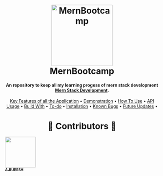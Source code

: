 # 

<h1 align="center">
  <br>
  <img src="https://i.morioh.com/6041892b0c.png" alt=" MernBootcamp" width="200"></a>
  <br>
  MernBootcamp
  <br>
</h1>
<h4 align="center">An repository to keep all my learning progess of mern stack development <a href="#" target="_blank">Mern Stack Development</a>.</h4>
 <p align="center">
  <a href="#key-features">Key Features of all the Application</a> •
  <a href="#demonstration">Demonstration</a> •
  <a href="#how-to-use">How To Use</a> •
  <a href="#api-usage">API Usage</a> •
  <a href="#build-with">Build With</a> •
  <a href="#to-do">To-do</a> •
  <a href="#installation">Installation</a> • 
  <a href="#known-bugs">Known Bugs</a> • 
  <a href="#future-updates">Future Updates</a> • 
</p>



<h1 align="center"> ️💚️ Contributors 💚 </h1>

<!-- ALL-CONTRIBUTORS-LIST:START - Do not remove or modify this section -->
<!-- prettier-ignore -->
[<img src="https://avatars1.githubusercontent.com/u/30566706?s=460&u=fa66403c14af5eafd23a330aee2b3864ed35c9c9&v=4" width="100px;"/><br /><sub><b>A.RUPESH</b></sub>](https://github.com/rupesh1310)<br />


